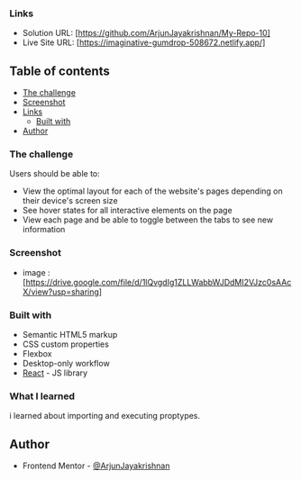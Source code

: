 ### Links

- Solution URL: [https://github.com/ArjunJayakrishnan/My-Repo-10]
- Live Site URL: [https://imaginative-gumdrop-508672.netlify.app/]

## Table of contents

- [The challenge](#the-challenge)
- [Screenshot](#screenshot)
- [Links](#links)
  - [Built with](#built-with)
- [Author](#author)

### The challenge

Users should be able to:

- View the optimal layout for each of the website's pages depending on their device's screen size
- See hover states for all interactive elements on the page
- View each page and be able to toggle between the tabs to see new information

### Screenshot

- image : [https://drive.google.com/file/d/1lQvgdIg1ZLLWabbWJDdMI2VJzc0sAAcX/view?usp=sharing]

### Built with

- Semantic HTML5 markup
- CSS custom properties
- Flexbox
- Desktop-only workflow
- [React](https://reactjs.org/) - JS library

### What I learned

i learned about importing and executing proptypes.

## Author

- Frontend Mentor - [@ArjunJayakrishnan](https://www.frontendmentor.io/profile/ArjunJayakrishnan)
